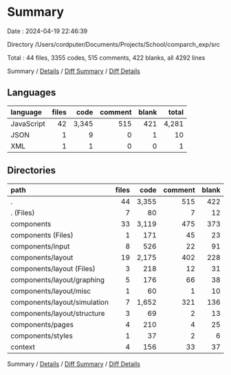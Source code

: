 # Summary

Date : 2024-04-19 22:46:39

Directory /Users/cordputer/Documents/Projects/School/comparch_exp/src

Total : 44 files,  3355 codes, 515 comments, 422 blanks, all 4292 lines

Summary / [Details](details.md) / [Diff Summary](diff.md) / [Diff Details](diff-details.md)

## Languages
| language | files | code | comment | blank | total |
| :--- | ---: | ---: | ---: | ---: | ---: |
| JavaScript | 42 | 3,345 | 515 | 421 | 4,281 |
| JSON | 1 | 9 | 0 | 1 | 10 |
| XML | 1 | 1 | 0 | 0 | 1 |

## Directories
| path | files | code | comment | blank | total |
| :--- | ---: | ---: | ---: | ---: | ---: |
| . | 44 | 3,355 | 515 | 422 | 4,292 |
| . (Files) | 7 | 80 | 7 | 12 | 99 |
| components | 33 | 3,119 | 475 | 373 | 3,967 |
| components (Files) | 1 | 171 | 45 | 23 | 239 |
| components/input | 8 | 526 | 22 | 91 | 639 |
| components/layout | 19 | 2,175 | 402 | 228 | 2,805 |
| components/layout (Files) | 3 | 218 | 12 | 31 | 261 |
| components/layout/graphing | 5 | 176 | 66 | 38 | 280 |
| components/layout/misc | 1 | 60 | 1 | 10 | 71 |
| components/layout/simulation | 7 | 1,652 | 321 | 136 | 2,109 |
| components/layout/structure | 3 | 69 | 2 | 13 | 84 |
| components/pages | 4 | 210 | 4 | 25 | 239 |
| components/styles | 1 | 37 | 2 | 6 | 45 |
| context | 4 | 156 | 33 | 37 | 226 |

Summary / [Details](details.md) / [Diff Summary](diff.md) / [Diff Details](diff-details.md)